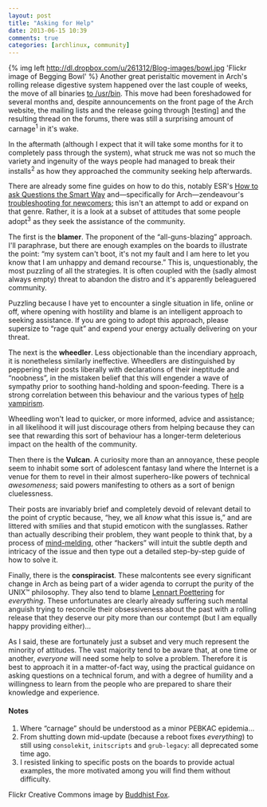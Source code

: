 ```yaml
---
layout: post
title: "Asking for Help"
date: 2013-06-15 10:39
comments: true
categories: [archlinux, community]
---
```

{% img left http://dl.dropbox.com/u/261312/Blog-images/bowl.jpg 'Flickr image of Begging Bowl' %}
Another great peristaltic movement in Arch's rolling release digestive system 
happened over the last couple of weeks, the move of all binaries
[to /usr/bin](https://www.archlinux.org/news/binaries-move-to-usrbin-requiring-update-intervention/ 'Arch News update').
This move had been foreshadowed for several months and, despite announcements
on the front page of the Arch website, the mailing lists and the release going
through [testing] and the resulting thread on the forums, there was still a
surprising amount of carnage<sup>1</sup> in it's wake.

In the aftermath (although I expect that it will take some months for it to 
completely pass through the system), what struck me was not so much the variety
and ingenuity of the ways people had managed to break their installs<sup>2</sup>
as how they approached the community seeking help afterwards.

There are already some fine guides on how to do this, notably 
ESR's [How to ask Questions the Smart Way](http://www.catb.org/esr/faqs/smart-questions.html 'Just read it…')
and—specifically for Arch—zendeavour's 
[troubleshooting for newcomers](http://redd.it/tjjwr 'On Reddit');
this isn't an attempt to add or expand on that genre. Rather, it is
a look at a subset of attitudes that some people adopt<sup>3</sup> 
as they seek the assistance of the community.

The first is the **blamer**. The proponent of the  “all-guns-blazing” approach.
I'll paraphrase, but there are enough examples on the boards to illustrate the
point: “my system can't boot, it's not my fault and I am here to let you know
that I am unhappy and demand recourse.” This is, unquestionably, the most
puzzling of all the strategies. It is often coupled with the (sadly almost
always empty) threat to abandon the distro and it's apparently beleaguered
community.

Puzzling because I have yet to encounter a single situation in life, online
or off, where opening with hostility and blame is an intelligent approach to
seeking assistance. If you are going to adopt this approach, please supersize 
to “rage quit” and expend your energy actually delivering on your threat.

The next is the **wheedler**. Less objectionable than the incendiary approach,
it is nonetheless similarly ineffective. Wheedlers are distinguished by 
peppering their posts liberally with declarations of their ineptitude and
“noobness”, in the mistaken belief that this will engender a wave of sympathy
prior to soothing hand-holding and spoon-feeding. There is a strong correlation
between this behaviour and the various types of 
[help vampirism](http://jasonwryan.com/blog/2012/03/17/vampires/ 'Post on the taxonomy of vampires').

Wheedling won't lead to quicker, or more informed, advice and assistance; in 
all likelihood it will just discourage others from helping because
they can see that rewarding this sort of behaviour has a longer-term 
deleterious impact on the health of the community.

Then there is the **Vulcan**. A curiosity more than an annoyance, these
people seem to inhabit some sort of adolescent fantasy land where the Internet
is a venue for them to revel in their almost superhero-like powers of technical
*awesomeness*; said powers manifesting to others as a sort of benign
cluelessness.  

Their posts are invariably brief and completely devoid of relevant detail to the
point of cryptic because, “hey, we all *know* what this issue is,” and are
littered with smilies and that stupid emoticon with the sunglasses. Rather than
actually describing their problem, they want people to think that, by a process
of [mind-melding](http://en.memory-alpha.org/wiki/Vulcan_mind_meld 'There is a Star Trek wiki?'),
other “hackers” will intuit the subtle depth and intricacy of the issue and 
then type out a detailed step-by-step guide of how to solve it.

Finally, there is the **conspiracist**. These malcontents see every
significant change in Arch as being part of a wider agenda to corrupt the purity
of the UNIX™ philosophy. They also tend to blame
[Lennart Poettering](https://en.wikipedia.org/wiki/Lennart_Poettering 'Lennarts wikipedia page') 
for *everything*. These unfortunates are clearly already suffering such mental anguish
trying to reconcile their obsessiveness about the past with a rolling
release that they deserve our pity more than our contempt (but I am equally
happy providing either)…

As I said, these are fortunately just a subset and very much represent the
minority of attitudes.  The vast majority tend to be aware that, at
one time or another, *everyone* will need some help to solve a problem.
Therefore it is best to approach it in a matter-of-fact way, using the practical
guidance on asking questions on a technical forum, and with a degree of humility
and a willingness to learn from the people who are prepared to share their
knowledge and experience.

#### Notes
1. Where “carnage” should be understood as a minor PEBKAC epidemia…
2. From shutting down mid-update (because a reboot fixes *everything*) to
still using `consolekit`, `initscripts` and `grub-legacy`: all deprecated some time
ago.
3. I resisted linking to specific posts on the boards to provide actual examples,
the more motivated among you will find them without difficulty.

Flickr Creative Commons image by 
[Buddhist Fox](http://www.flickr.com/photos/buddhist_fox/4795942625/).
